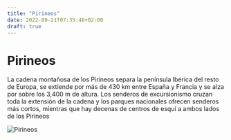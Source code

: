 ```yaml
---
title: "Pirineos"
date: 2022-09-21T07:35:48+02:00
draft: true
---
```


# Pirineos
La cadena montañosa de los Pirineos separa la península Ibérica del resto de Europa, se extiende por más de 430 km entre España y Francia y se alza por sobre los 3,400 m de altura. Los senderos de excursionismo cruzan toda la extensión de la cadena y los parques nacionales ofrecen senderos más cortos, mientras que hay decenas de centros de esquí a ambos lados de los Pirineos

![Pirineos](https://images.ecestaticos.com/zu-18U0cjbo6kbOgbL7dJPzxPRc=/0x0:1000x750/1200x900/filters:fill(white):format(jpg)/f.elconfidencial.com%2Foriginal%2F7c3%2F983%2Fe18%2F7c3983e18d82e4993b0a9b2a8eaf2c93.jpg)

